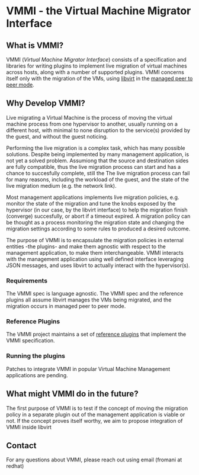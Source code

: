 # VMMI - the Virtual Machine Migrator Interface

## What is VMMI?

VMMI (_Virtual Machine Migrator Interface_) consists of a specification and libraries for writing plugins to implement
live migration of virtual machines across hosts, along with a number of supported plugins.
VMMI concerns itself only with the migration of the VMs, using [libvirt](http://libvirt.org) in the [managed peer to peer mode](https://libvirt.org/migration.html#flowpeer2peer).

## Why Develop VMMI?

Live migrating a Virtual Machine is the process of moving the virtual machine process from one hypervisor to another, usually running on a different host, with minimal to none
disruption to the service(s) provided by the guest, and without the guest noticing.

Performing the live migration is a complex task, which has many possible solutions. Despite being implemented by many management application, is not yet a solved problem.
Assumiong that the source and destination sides are fully compatible, thus the live migration process can start and has a chance to succesfully complete, still the
The live migration process can fail for many reasons, including the workload of the guest, and the state of the live migration medium (e.g. the network link).

Most management applications implements live migration policies, e.g. monitor the state of the migration and tune the knobs exposed by the hypervisor (in our case, by the libvirt interface)
to help the migration finish (converge) succesfully, or abort if a timeout expired.
A migration policy can be thought as a process monitoring the migration state and changing the migration settings according to some rules to produced a desired outcome.

The purpose of VMMI is to encapsulate the migration policies in external entities -the plugins- and make them agnostic with respect to the management application, to make them interchangeable.
VMMI interacts with the management application using well defined interface leveraging JSON messages, and uses libvirt to actually interact with the hypervisor(s).

### Requirements

The VMMI spec is language agnostic.
The VMMI spec and the reference plugins all assume libvirt manages the VMs being migrated, and the migration occurs in managed peer to peer mode.

### Reference Plugins

The VMMI project maintains a set of [reference plugins](https://github.com/fromanirh/vmmi-plugins) that implement the VMMI specification.

### Running the plugins

Patches to integrate VMMI in popular Virtual Machine Management applications are pending.

## What might VMMI do in the future?

The first purpose of VMMI is to test if the concept of moving the migration policy in a separate plugin out of the management application is viable or not.
If the concept proves itself worthy, we aim to propose integration of VMMI inside libvirt

## Contact

For any questions about VMMI, please reach out using email (fromani at redhat)

